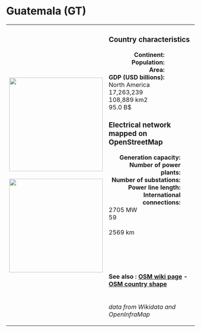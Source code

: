 # Guatemala (GT)

<table width="90%">
<tr>
<td>
<img src="http://commons.wikimedia.org/wiki/Special:FilePath/Flag%20of%20Guatemala.svg" width="250">
<br><br>
<img src="http://commons.wikimedia.org/wiki/Special:FilePath/Guatemala%20on%20the%20globe%20%28Americas%20centered%29.svg" width="250"></td>
<td>
<h3>Country characteristics</h3>
<div style="display: inline-block;text-align:right;margin-right:30px;font-weight: bold;">
Continent:<br>Population:<br>Area:<br>GDP (USD billions):
</div>
<div style="display: inline-block;">
North America<br>17,263,239<br>108,889 km2<br>95.0 B$
</div>
<h3>Electrical network mapped on OpenStreetMap</h3>
<div style="display: inline-block;text-align:right;margin-right:30px;font-weight: bold;">Generation capacity:<br>
Number of power plants:<br>
Number of substations:<br>
Power line length:<br>
International connections:<br>
</div>
<div style="display: inline-block;">2705 MW<br>
59<br>
<br>
2569 km<br>
<br>
</div>

<br><br><h4>See also :
<a href="https://wiki.openstreetmap.org/wiki/Power_networks/Guatemala" target="_blank">OSM wiki page</a> -
<a href="https://openstreetmap.org/relation/1521463" target="_blank">OSM country shape</a>
</h4>

<br><i>data from Wikidata and OpenInfraMap</i>
</td>
</tr>
</table>




